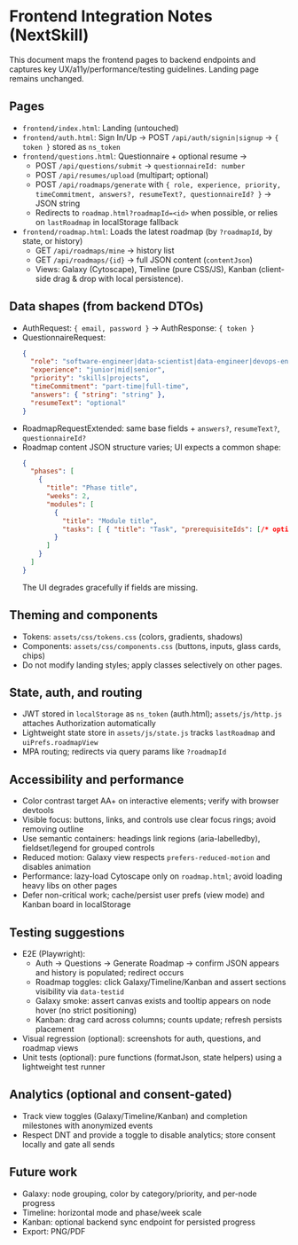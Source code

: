 # Frontend Integration Notes (NextSkill)

This document maps the frontend pages to backend endpoints and captures key UX/a11y/performance/testing guidelines. Landing page remains unchanged.

## Pages
- `frontend/index.html`: Landing (untouched)
- `frontend/auth.html`: Sign In/Up → POST `/api/auth/signin|signup` → `{ token }` stored as `ns_token`
- `frontend/questions.html`: Questionnaire + optional resume →
  - POST `/api/questions/submit` → `questionnaireId: number`
  - POST `/api/resumes/upload` (multipart; optional)
  - POST `/api/roadmaps/generate` with `{ role, experience, priority, timeCommitment, answers?, resumeText?, questionnaireId? }` → JSON string
  - Redirects to `roadmap.html?roadmapId=<id>` when possible, or relies on `lastRoadmap` in localStorage fallback
- `frontend/roadmap.html`: Loads the latest roadmap (by `?roadmapId`, by state, or history)
  - GET `/api/roadmaps/mine` → history list
  - GET `/api/roadmaps/{id}` → full JSON content (`contentJson`)
  - Views: Galaxy (Cytoscape), Timeline (pure CSS/JS), Kanban (client-side drag & drop with local persistence).

## Data shapes (from backend DTOs)
- AuthRequest: `{ email, password }` → AuthResponse: `{ token }`
- QuestionnaireRequest:
  ```json
  {
    "role": "software-engineer|data-scientist|data-engineer|devops-engineer|product-manager|ux-designer",
    "experience": "junior|mid|senior",
    "priority": "skills|projects",
    "timeCommitment": "part-time|full-time",
    "answers": { "string": "string" },
    "resumeText": "optional"
  }
  ```
- RoadmapRequestExtended: same base fields + `answers?`, `resumeText?`, `questionnaireId?`
- Roadmap content JSON structure varies; UI expects a common shape:
  ```json
  {
    "phases": [
      {
        "title": "Phase title",
        "weeks": 2,
        "modules": [
          {
            "title": "Module title",
            "tasks": [ { "title": "Task", "prerequisiteIds": [/* optional */] } ]
          }
        ]
      }
    ]
  }
  ```
  The UI degrades gracefully if fields are missing.

## Theming and components
- Tokens: `assets/css/tokens.css` (colors, gradients, shadows)
- Components: `assets/css/components.css` (buttons, inputs, glass cards, chips)
- Do not modify landing styles; apply classes selectively on other pages.

## State, auth, and routing
- JWT stored in `localStorage` as `ns_token` (auth.html); `assets/js/http.js` attaches Authorization automatically
- Lightweight state store in `assets/js/state.js` tracks `lastRoadmap` and `uiPrefs.roadmapView`
- MPA routing; redirects via query params like `?roadmapId`

## Accessibility and performance
- Color contrast target AA+ on interactive elements; verify with browser devtools
- Visible focus: buttons, links, and controls use clear focus rings; avoid removing outline
- Use semantic containers: headings link regions (aria-labelledby), fieldset/legend for grouped controls
- Reduced motion: Galaxy view respects `prefers-reduced-motion` and disables animation
- Performance: lazy-load Cytoscape only on `roadmap.html`; avoid loading heavy libs on other pages
- Defer non-critical work; cache/persist user prefs (view mode) and Kanban board in localStorage

## Testing suggestions
- E2E (Playwright):
  - Auth → Questions → Generate Roadmap → confirm JSON appears and history is populated; redirect occurs
  - Roadmap toggles: click Galaxy/Timeline/Kanban and assert sections visibility via `data-testid`
  - Galaxy smoke: assert canvas exists and tooltip appears on node hover (no strict positioning)
  - Kanban: drag card across columns; counts update; refresh persists placement
- Visual regression (optional): screenshots for auth, questions, and roadmap views
- Unit tests (optional): pure functions (formatJson, state helpers) using a lightweight test runner

## Analytics (optional and consent-gated)
- Track view toggles (Galaxy/Timeline/Kanban) and completion milestones with anonymized events
- Respect DNT and provide a toggle to disable analytics; store consent locally and gate all sends

## Future work
- Galaxy: node grouping, color by category/priority, and per-node progress
- Timeline: horizontal mode and phase/week scale
- Kanban: optional backend sync endpoint for persisted progress
- Export: PNG/PDF
